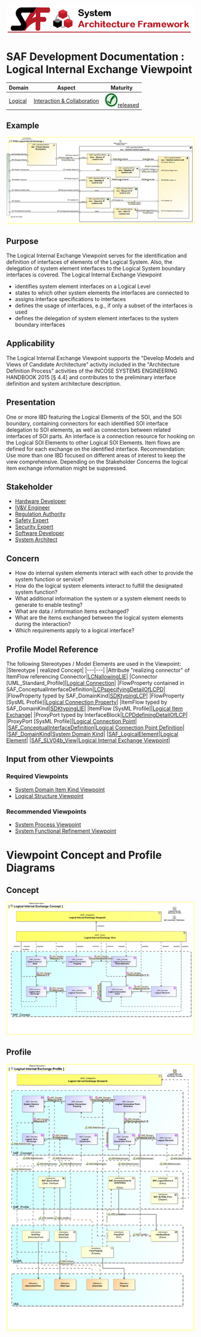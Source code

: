 ![System Architecture Framework](../../diagrams/Banner_SAF.png)
# SAF Development Documentation : Logical Internal Exchange Viewpoint
|**Domain**|**Aspect**|**Maturity**|
| --- | --- | --- |
|[Logical](../../domains.md#Domain-Logical)|[Interaction & Collaboration](../../aspects.md#Aspect-Interaction-&-Collaboration)|![Released](../../diagrams/Symbol_confirmed.png )[released](../../using-saf/maturity.md#released)|
## Example
![Logical-Internal-Exchange-Viewpoint-primary-example.svg](../../vp-examples/Logical-Internal-Exchange-Viewpoint-primary-example.svg)
## Purpose
The Logical Internal Exchange Viewpoint serves for the identification and definition of interfaces of elements of the Logical System. Also, the delegation of system element interfaces to the Logical System boundary interfaces is covered.
The Logical Internal Exchange Viewpoint
* identifies system element interfaces on a Logical Level
* states to which other system elements the interfaces are connected to
* assigns interface specifications to interfaces
* defines the usage of interfaces, e.g., if only a subset of the interfaces is used 
* defines the delegation of system element interfaces to the system boundary interfaces
## Applicability
The Logical Internal Exchange Viewpoint supports the "Develop Models and Views of Candidate Architecture" activity included in the "Architecture Definition Process" activities of the INCOSE SYSTEMS ENGINEERING HANDBOOK 2015 [§ 4.4] and contributes to the preliminary interface definition and system architecture description.
## Presentation
One or more IBD featuring the Logical Elements of the SOI, and the SOI boundary, containing connectors for each identified SOI interface delegation to SOI elements, as well as connectors between related interfaces of SOI parts. An interface is a connection resource for hooking on the Logical SOI Elements to other Logical SOI Elements. Item flows are defined for each exchange on the identified interface.  Recommendation: Use more than one IBD focused on different areas of interest to keep the view comprehensive. Depending on the Stakeholder Concerns the logical item exchange information might be suppressed.

## Stakeholder
* [Hardware Developer](../../stakeholders.md#Hardware-Developer)
* [IV&V Engineer](../../stakeholders.md#IV&V-Engineer)
* [Regulation Authority](../../stakeholders.md#Regulation-Authority)
* [Safety Expert](../../stakeholders.md#Safety-Expert)
* [Security Expert](../../stakeholders.md#Security-Expert)
* [Software Developer](../../stakeholders.md#Software-Developer)
* [System Architect](../../stakeholders.md#System-Architect)
## Concern
* How do internal system elements interact with each other to provide the system function or service?
* How do the logical system elements interact to fulfill the designated system function?
* What additional information the system or a system element needs to generate to enable testing?
* What are data / information items exchanged?
* What are the items exchanged between the logical system elements during the interaction?
* Which requirements apply to a logical interface?
## Profile Model Reference
The following Stereotypes / Model Elements are used in the Viewpoint:
|Stereotype | realized Concept|
|---|---|
|Attribute "realizing connector" of ItemFlow referencing Connector|[LCNallowingLIE](../concept/concepts.md#LCNallowingLIE)|
|Connector [UML_Standard_Profile]|[Logical Connection](../concept/concepts.md#Logical-Connection)|
|FlowProperty contained in SAF_ConceptualInterfaceDefinition|[LCPspecifyingDetailOfLCPD](../concept/concepts.md#LCPspecifyingDetailOfLCPD)|
|FlowProperty typed by SAF_DomainKind|[SDKtypingLCP](../concept/concepts.md#SDKtypingLCP)|
|FlowProperty [SysML Profile]|[Logical Connection Property](../concept/concepts.md#Logical-Connection-Property)|
|ItemFlow typed by SAF_DomainKind|[SDKtypingLIE](../concept/concepts.md#SDKtypingLIE)|
|ItemFlow [SysML Profile]|[Logical Item Exchange](../concept/concepts.md#Logical-Item-Exchange)|
|ProxyPort typed by InterfaceBlock|[LCPDdefiningDetailOfLCP](../concept/concepts.md#LCPDdefiningDetailOfLCP)|
|ProxyPort [SysML Profile]|[Logical Connection Point](../concept/concepts.md#Logical-Connection-Point)|
|[SAF_ConceptualInterfaceDefinition](../../stereotypes.md#SAF_ConceptualInterfaceDefinition)|[Logical Connection Point Definition](../concept/concepts.md#Logical-Connection-Point-Definition)|
|[SAF_DomainKind](../../stereotypes.md#SAF_DomainKind)|[System Domain Kind](../concept/concepts.md#System-Domain-Kind)|
|[SAF_LogicalElement](../../stereotypes.md#SAF_LogicalElement)|[Logical Element](../concept/concepts.md#Logical-Element)|
|[SAF_SLV04b_View](../../stereotypes.md#SAF_SLV04b_View)|[Logical Internal Exchange Viewpoint](../concept/concepts.md#Logical-Internal-Exchange-Viewpoint)|
## Input from other Viewpoints
### Required Viewpoints
* [System Domain Item Kind Viewpoint](System-Domain-Item-Kind-Viewpoint.md)
* [Logical Structure Viewpoint](Logical-Structure-Viewpoint.md)
### Recommended Viewpoints
* [System Process Viewpoint](System-Process-Viewpoint.md)
* [System Functional Refinement Viewpoint](System-Functional-Refinement-Viewpoint.md)
# Viewpoint Concept and Profile Diagrams
## Concept
![Logical Internal Exchange Concept](diagrams/Logical-Internal-Exchange-Concept.svg)
## Profile
![Logical Internal Exchange Profile](diagrams/Logical-Internal-Exchange-Profile.svg)
